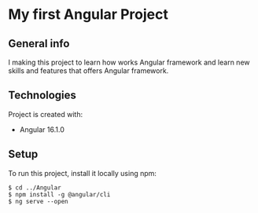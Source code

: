 # My first Angular Project
## General info
I making this project to learn how works Angular framework and learn new skills and features that offers Angular framework.
## Technologies
Project is created with:
* Angular 16.1.0
## Setup
To run this project, install it locally using npm:
```
$ cd ../Angular
$ npm install -g @angular/cli
$ ng serve --open
```
